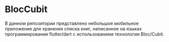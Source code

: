 # BlocCubit

В данном репозитории представлено небольшое мобильное приложение для хранения списка книг, написанное на языках программирования flutter/dart с использованием технологии Bloc/Cubit. 
